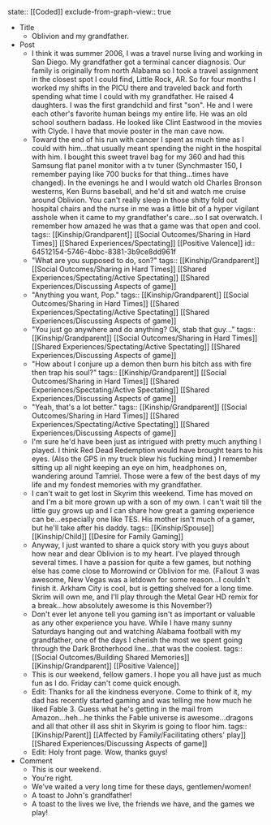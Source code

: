 state:: [[Coded]]
exclude-from-graph-view:: true

- Title
  - Oblivion and my grandfather.
- Post
  - I think it was summer 2006, I was a travel nurse living and working in San Diego. My grandfather got a terminal cancer diagnosis. Our family is originally from north Alabama so I took a travel assignment in the closest spot I could find, Little Rock, AR. So for four months I worked my shifts in the PICU there and traveled back and forth spending what time I could with my grandfather. He raised 4 daughters. I was the first grandchild and first "son". He and I were each other's favorite human beings my entire life. He was an old school southern badass. He looked like Clint Eastwood in the movies with Clyde. I have that movie poster in the man cave now.
  - Toward the end of his run with cancer I spent as much time as I could with him...that usually meant spending the night in the hospital with him. I bought this sweet travel bag for my 360 and had this Samsung flat panel monitor with a tv tuner (Synchmaster 150, I remember paying like 700 bucks for that thing...times have changed). In the evenings he and I would watch old Charles Bronson westerns, Ken Burns baseball, and he'd sit and watch me cruise around Oblivion. You can't really sleep in those shitty fold out hospital chairs and the nurse in me was a little bit of a hyper vigilant asshole when it came to my grandfather's care...so I sat overwatch. I remember how amazed he was that a game was that open and cool.
    tags:: [[Kinship/Grandparent]] [[Social Outcomes/Sharing in Hard Times]] [[Shared Experiences/Spectating]] [[Positive Valence]]
    id:: 64512154-5746-4bbc-8381-3b9ce8dd961f
  - "What are you supposed to do, son?"
    tags:: [[Kinship/Grandparent]] [[Social Outcomes/Sharing in Hard Times]] [[Shared Experiences/Spectating/Active Spectating]] [[Shared Experiences/Discussing Aspects of game]]
  - "Anything you want, Pop."
    tags:: [[Kinship/Grandparent]] [[Social Outcomes/Sharing in Hard Times]] [[Shared Experiences/Spectating/Active Spectating]] [[Shared Experiences/Discussing Aspects of game]]
  - "You just go anywhere and do anything? Ok, stab that guy..."
    tags:: [[Kinship/Grandparent]] [[Social Outcomes/Sharing in Hard Times]] [[Shared Experiences/Spectating/Active Spectating]] [[Shared Experiences/Discussing Aspects of game]]
  - "How about I conjure up a demon then burn his bitch ass with fire then trap his soul?"
    tags:: [[Kinship/Grandparent]] [[Social Outcomes/Sharing in Hard Times]] [[Shared Experiences/Spectating/Active Spectating]] [[Shared Experiences/Discussing Aspects of game]]
  - "Yeah, that's a lot better."
    tags:: [[Kinship/Grandparent]] [[Social Outcomes/Sharing in Hard Times]] [[Shared Experiences/Spectating/Active Spectating]] [[Shared Experiences/Discussing Aspects of game]]
  - I'm sure he'd have been just as intrigued with pretty much anything I played. I think Red Dead Redemption would have brought tears to his eyes. (Also the GPS in my truck blew his fucking mind.) I remember sitting up all night keeping an eye on him, headphones on, wandering around Tamriel. Those were a few of the best days of my life and my fondest memories with my grandfather.
  - I can't wait to get lost in Skyrim this weekend. Time has moved on and I'm a bit more grown up with a son of my own. I can't wait till the little guy grows up and I can share how great a gaming experience can be...especially one like TES. His mother isn't much of a gamer, but he'll take after his daddy.
    tags:: [[Kinship/Spouse]] [[Kinship/Child]] [[Desire for Family Gaming]]
  - Anyway, I just wanted to share a quick story with you guys about how near and dear Oblivion is to my heart. I've played through several times. I have a passion for quite a few games, but nothing else has come close to Morrowind or Oblivion for me. (Fallout 3 was awesome, New Vegas was a letdown for some reason...I couldn't finish it. Arkham City is cool, but is getting shelved for a long time. Skrim will own me, and I'll play through the Metal Gear HD remix for a break...how absolutely awesome is this November?)
  - Don't ever let anyone tell you gaming isn't as important or valuable as any other experience you have. While I have many sunny Saturdays hanging out and watching Alabama football with my grandfather, one of the days I cherish the most we spent going through the Dark Brotherhood line...that was the coolest.
    tags:: [[Social Outcomes/Building Shared Memories]] [[Kinship/Grandparent]] [[Positive Valence]]
  - This is our weekend, fellow gamers. I hope you all have just as much fun as I do. Friday can't come quick enough.
  - Edit: Thanks for all the kindness everyone. Come to think of it, my dad has recently started gaming and was telling me how much he liked Fable 3. Guess what he's getting in the mail from Amazon...heh...he thinks the Fable universe is awesome...dragons and all that other ill ass shit in Skyrim is going to floor him.
    tags:: [[Kinship/Parent]] [[Affected by Family/Facilitating others' play]] [[Shared Experiences/Discussing Aspects of game]]
  - Edit: Holy front page. Wow, thanks guys!
- Comment
  - This is our weekend.
  - You're right.
  - We've waited a very long time for these days, gentlemen/women!
  - A toast to John's grandfather!
  - A toast to the lives we live, the friends we have, and the games we play!
